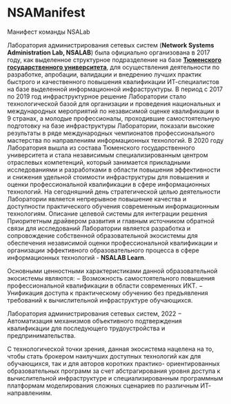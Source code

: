 # NSAManifest
Манифест команды NSALab

Лаборатория администрирования сетевых систем (<b>Network
Systems Administration Lab, NSALAB</b>) была официально
организована в 2017 году, как выделенное структурное
подразделение на базе <b><a href="https://www.utmn.ru/">Тюменского государственного
университета</a></b>, для осуществления деятельности по разработке,
апробации, валидации и внедрению лучших практик быстрого и
качественного повышения квалификации ИТ-специалистов на базе
выделенной информационной инфраструктуры.
В период с 2017 по 2019 год инфраструктурное решение
Лаборатории стало технологической базой для организации и
проведения национальных и международных мероприятий по
независимой оценке квалификации в 9 странах, а молодые
профессионалы, проходившие самостоятельную подготовку на
базе инфраструктуры Лаборатории, показали высокие результаты
в ряде международных чемпионатов профессионального
мастерства по направлениям информационных технологий.
В 2020 году Лаборатория вышла из состава Тюменского
государственного университета и стала независимым
специализированным центром отраслевых компетенций, который
занимается прикладными исследованиями и разработками
в области повышения эффективности и снижения удельной
стоимости инфраструктуры для повышения и оценки
профессиональной квалификации в сфере информационных
технологий.
На сегодняшний день стратегической целью деятельности
Лаборатории является непрерывное повышение качества и
доступности практического обучения современным информационным технологиям.
Описание целевой системы для интеграции решения
Приоритетным драйвером развития и главным источником
обратной связи для исследований Лаборатории является
разработка и сопровождение собственной образовательной
экосистемы для обеспечения независимой оценки
профессиональной квалификации и организации эффективного
образовательного процесса в сфере информационных технологий -
<b>NSALAB Learn</b>.

Основными ценностными характеристиками данной
образовательной экосистемы являются:
− Возможность самостоятельного повышения профессиональной
квалификации в области современных ИКТ.
− Унификация доступа к практическому обучению без
предъявления требований к вычислительной инфраструктуре
обучающихся.

Лаборатория администрирования сетевых систем, 2022
− Автоматизация механизмов объективного подтверждения
квалификации для последующего трудоустройства и
предпринимательства.

С технологической точки зрения, данная экосистема нацелена
на то, чтобы стать брокером наилучших доступных технологий как
для обучающихся, так и для авторов коротких практико-
ориентированных образовательных программ за счет
абстрагирования уровня доступа к вычислительной
инфраструктуре и специализированным программным платформам
моделирования сложных сценариев по различным ИТ-
направлениям.
    
